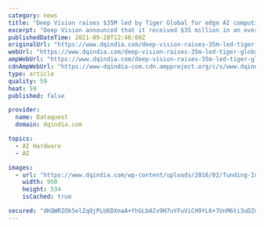 ```yaml
---
category: news
title: "Deep Vision raises $35M led by Tiger Global for edge AI computing"
excerpt: "Deep Vision announced that it received $35 million in an oversubscribed Series B financing round, led by Tiger Global. When combined with its existing revenue streams, the funding proceeds will help Deep Vision expand the capabilities of its AI processor and software tools."
publishedDateTime: 2021-09-20T12:46:00Z
originalUrl: "https://www.dqindia.com/deep-vision-raises-35m-led-tiger-global-edge-ai-computing/"
webUrl: "https://www.dqindia.com/deep-vision-raises-35m-led-tiger-global-edge-ai-computing/"
ampWebUrl: "https://www.dqindia.com/deep-vision-raises-35m-led-tiger-global-edge-ai-computing/amp/"
cdnAmpWebUrl: "https://www-dqindia-com.cdn.ampproject.org/c/s/www.dqindia.com/deep-vision-raises-35m-led-tiger-global-edge-ai-computing/amp/"
type: article
quality: 59
heat: 59
published: false

provider:
  name: Dataquest
  domain: dqindia.com

topics:
  - AI Hardware
  - AI

images:
  - url: "https://www.dqindia.com/wp-content/uploads/2016/02/funding-India.jpg"
    width: 950
    height: 534
    isCached: true

secured: "dKQWRIOk5elZqQjPLU6DXnaA+YhGLbAIv9H7uYFuViCH9YL6+7UnM6ti3uDZoHdEYNgFY4urjqxeSsROMZacVLI1RxkcaMBiygHHXhgEUlNHyiDXdFtRq2nOJ4y56/y65TCXBoyWogIV3dm9JxQKbLZRRyCHP+lvx33xkn71uEUPDv2aOCO0SZRGRYPcycuAUof+X2gTxghIPPOAo6tYZk+AGm7LX2iQbIrHzaOFcJILql0+hbCyC9qgjwYE64n4mwbbHscfYdZ+7eXVIdX5lVmxwRPrvTCiNL2xm3fNfHYvz/6kBsHCHxezRxyhoOWENAcRsdrcXsCdAzMnWWR451lDZQyPXmqekHn+nu7Z04E=;VkhsaILarjnoab8oc0V5cQ=="
---
```


